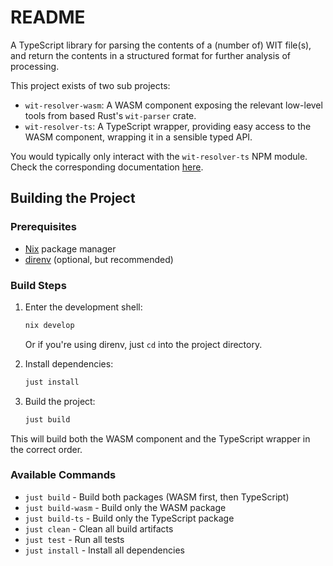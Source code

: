 # README

A TypeScript library for parsing the contents of a (number of) WIT file(s), and
return the contents in a structured format for further analysis of processing.

This project exists of two sub projects:

- `wit-resolver-wasm`: A WASM component exposing the relevant low-level tools
  from based Rust's `wit-parser` crate.
- `wit-resolver-ts`: A TypeScript wrapper, providing easy access to the WASM
  component, wrapping it in a sensible typed API.

You would typically only interact with the `wit-resolver-ts` NPM module. Check
the corresponding documentation [here](./wit-resolver-ts/README.md).

## Building the Project

### Prerequisites

- [Nix](https://nixos.org/download.html) package manager
- [direnv](https://direnv.net/) (optional, but recommended)

### Build Steps

1. Enter the development shell:

   ```bash
   nix develop
   ```

   Or if you're using direnv, just `cd` into the project directory.

2. Install dependencies:

   ```bash
   just install
   ```

3. Build the project:
   ```bash
   just build
   ```

This will build both the WASM component and the TypeScript wrapper in the correct order.

### Available Commands

- `just build` - Build both packages (WASM first, then TypeScript)
- `just build-wasm` - Build only the WASM package
- `just build-ts` - Build only the TypeScript package
- `just clean` - Clean all build artifacts
- `just test` - Run all tests
- `just install` - Install all dependencies
